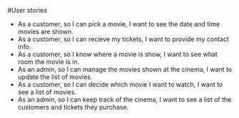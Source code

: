 #User stories
- As a customer, so I can pick a movie, I want to see the date and time movies are shown.
- As a customer, so I can recieve my tickets, I want to provide my contact info.
- As a customer, so I know where a movie is show, I want to see what room the movie is in.
- As an admin, so I can manage the movies shown at the cinema, I want to update the list of movies.
- As a customer, so I can decide which movie I want to watch, I want to see a list of movies.
- As an admin, so I can keep track of the cinema, I want to see a list of the customers and tickets they purchase.